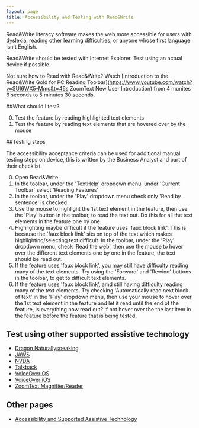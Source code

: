 ```yaml
---
layout: page
title: Accessibility and Testing with Read&Write
---
```


Read&Write literacy software makes the web more accessible for users with dyslexia, reading other learning difficulties, or anyone whose first language isn't English.

Read&Write should be tested with Internet Explorer. Test using an actual device if possible.

Not sure how to Read with Read&Write? Watch [Introduction to the Read&Write Gold for PC Reading Toolbar](https://www.youtube.com/watch?v=SUI6WX5-Mmo&t=46s ZoomText New User Introduction) from 4 munites 6 seconds to 5 minutes 30 seconds.

##What should I test?

0. Test the feature by reading highlighted text elements
1. Test the feature by reading text elements that are hovered over by the mouse

##Testing steps

The accessibility acceptance criteria can be used for additional manual testing steps on device, this is written by the Business Analyst and part of their checklist. 

0. Open Read&Write
1. In the toolbar, under the 'TextHelp' dropdown menu, under 'Current Toolbar' select 'Reading Features'
2. In the toolbar, under the 'Play' dropdown menu check only 'Read by sentence' is checked
3. Use the mouse to highlight the 1st text element in the feature, then use the 'Play' button in the toolbar, to read the text out. Do this for all the text elements in the feature one by one. 
4. Highlighting maybe difficult if the feature uses 'faux block link'. This is because the 'faux block link' sits on top of the text which makes highlighting/selecting text difficult. In the toolbar, under the 'Play' dropdown menu, check 'Read the web', then use the mouse to hover over the different text elements one by one in the feature, the text should be read out. 
5. If the feature uses 'faux block link', you may still have difficulty reading many of the text elements. Try using the 'Forward' and 'Rewind' buttons in the toolbar, to get to difficult text elements. 
6. If the feature uses 'faux block link', amd still having difficulty reading many of the text elements. Try checking 'Automatically read next block of text' in the 'Play' dropdown menu, then use your mouse to hover over the 1st text element in the feature and let it read until the end of the feature, is everything now read out? If not hover over the the last item in the feature before the feature that is being tested.

## Test using other supported assistive technology

- [Dragon Naturallyspeaking](accessibility-and-testing-with-dragon)
- [JAWS](accessibility-and-testing-with-jaws)
- [NVDA](accessibility-and-testing-with-nvda)
- [Talkback](accessibility-and-testing-with-talkback)
- [VoiceOver OS](accessibility-and-testing-with-voiceover-os)
- [VoiceOver iOS](accessibility-and-testing-with-voiceover-ios)
- [ZoomText Magnifier/Reader](accessibility-and-testing-with-zoomtext)

## Other pages

- [Accessibility and Supported Assistive Technology](accessibility-and-supported-assistive-technology)
